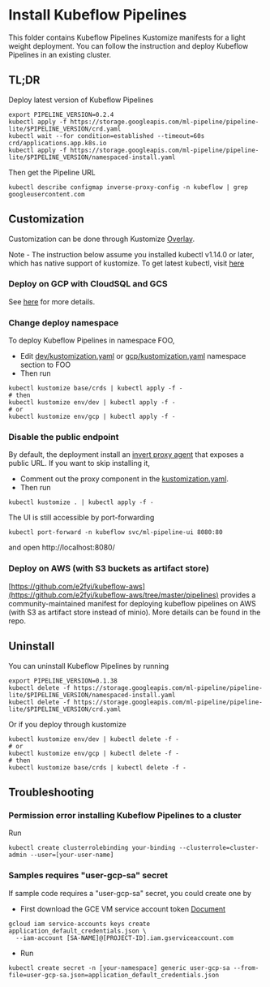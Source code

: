# Install Kubeflow Pipelines
This folder contains Kubeflow Pipelines Kustomize manifests for a light weight deployment. You can follow the instruction and deploy Kubeflow Pipelines in an existing cluster.


## TL;DR

Deploy latest version of Kubeflow Pipelines
```
export PIPELINE_VERSION=0.2.4
kubectl apply -f https://storage.googleapis.com/ml-pipeline/pipeline-lite/$PIPELINE_VERSION/crd.yaml
kubectl wait --for condition=established --timeout=60s crd/applications.app.k8s.io
kubectl apply -f https://storage.googleapis.com/ml-pipeline/pipeline-lite/$PIPELINE_VERSION/namespaced-install.yaml
```

Then get the Pipeline URL
```
kubectl describe configmap inverse-proxy-config -n kubeflow | grep googleusercontent.com
```

## Customization
Customization can be done through Kustomize [Overlay](https://github.com/kubernetes-sigs/kustomize/blob/master/docs/glossary.md#overlay).

Note - The instruction below assume you installed kubectl v1.14.0 or later, which has native support of kustomize.
To get latest kubectl, visit [here](https://kubernetes.io/docs/tasks/tools/install-kubectl/)

### Deploy on GCP with CloudSQL and GCS
See [here](env/gcp/README.md) for more details.

### Change deploy namespace
To deploy Kubeflow Pipelines in namespace FOO,
- Edit [dev/kustomization.yaml](env/dev/kustomization.yaml) or [gcp/kustomization.yaml](env/gcp/kustomization.yaml) namespace section to FOO
- Then run
```
kubectl kustomize base/crds | kubectl apply -f -
# then
kubectl kustomize env/dev | kubectl apply -f -
# or
kubectl kustomize env/gcp | kubectl apply -f -
```

### Disable the public endpoint
By default, the deployment install an [invert proxy agent](https://github.com/google/inverting-proxy) that exposes a public URL. If you want to skip installing it,
- Comment out the proxy component in the [kustomization.yaml](base/kustomization.yaml).
- Then run
```
kubectl kustomize . | kubectl apply -f -
```

The UI is still accessible by port-forwarding
```
kubectl port-forward -n kubeflow svc/ml-pipeline-ui 8080:80
```
and open http://localhost:8080/

### Deploy on AWS (with S3 buckets as artifact store)

[https://github.com/e2fyi/kubeflow-aws](https://github.com/e2fyi/kubeflow-aws/tree/master/pipelines)
provides a community-maintained manifest for deploying kubeflow pipelines on AWS
(with S3 as artifact store instead of minio). More details can be found in the repo.

## Uninstall
You can uninstall Kubeflow Pipelines by running
```
export PIPELINE_VERSION=0.1.38
kubectl delete -f https://storage.googleapis.com/ml-pipeline/pipeline-lite/$PIPELINE_VERSION/namespaced-install.yaml
kubectl delete -f https://storage.googleapis.com/ml-pipeline/pipeline-lite/$PIPELINE_VERSION/crd.yaml
```

Or if you deploy through kustomize
```
kubectl kustomize env/dev | kubectl delete -f -
# or
kubectl kustomize env/gcp | kubectl delete -f -
# then
kubectl kustomize base/crds | kubectl delete -f -

```

## Troubleshooting

### Permission error installing Kubeflow Pipelines to a cluster
Run
```
kubectl create clusterrolebinding your-binding --clusterrole=cluster-admin --user=[your-user-name]
```

### Samples requires "user-gcp-sa" secret
If sample code requires a "user-gcp-sa" secret, you could create one by
- First download the GCE VM service account token [Document](https://cloud.google.com/iam/docs/creating-managing-service-account-keys#creating_service_account_keys)
```
gcloud iam service-accounts keys create application_default_credentials.json \
  --iam-account [SA-NAME]@[PROJECT-ID].iam.gserviceaccount.com
```
- Run
```
kubectl create secret -n [your-namespace] generic user-gcp-sa --from-file=user-gcp-sa.json=application_default_credentials.json
```
